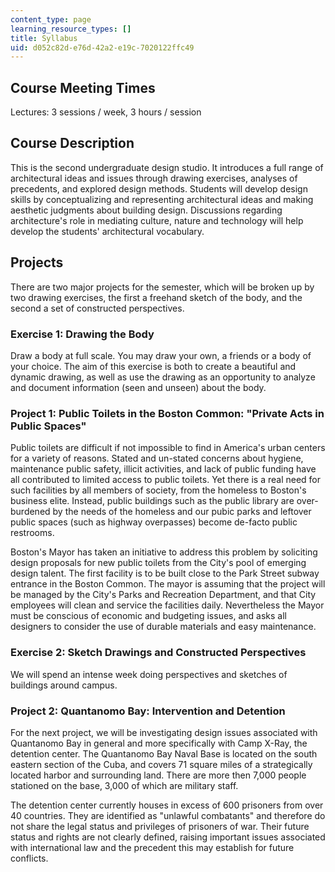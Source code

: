 ```yaml
---
content_type: page
learning_resource_types: []
title: Syllabus
uid: d052c82d-e76d-42a2-e19c-7020122ffc49
---
```


Course Meeting Times
--------------------

Lectures: 3 sessions / week, 3 hours / session

Course Description
------------------

This is the second undergraduate design studio. It introduces a full range of architectural ideas and issues through drawing exercises, analyses of precedents, and explored design methods. Students will develop design skills by conceptualizing and representing architectural ideas and making aesthetic judgments about building design. Discussions regarding architecture's role in mediating culture, nature and technology will help develop the students' architectural vocabulary.

Projects
--------

There are two major projects for the semester, which will be broken up by two drawing exercises, the first a freehand sketch of the body, and the second a set of constructed perspectives.

### Exercise 1: Drawing the Body

Draw a body at full scale. You may draw your own, a friends or a body of your choice. The aim of this exercise is both to create a beautiful and dynamic drawing, as well as use the drawing as an opportunity to analyze and document information (seen and unseen) about the body.

### Project 1: Public Toilets in the Boston Common: "Private Acts in Public Spaces"

Public toilets are difficult if not impossible to find in America's urban centers for a variety of reasons. Stated and un-stated concerns about hygiene, maintenance public safety, illicit activities, and lack of public funding have all contributed to limited access to public toilets. Yet there is a real need for such facilities by all members of society, from the homeless to Boston's business elite. Instead, public buildings such as the public library are over-burdened by the needs of the homeless and our pubic parks and leftover public spaces (such as highway overpasses) become de-facto public restrooms.

Boston's Mayor has taken an initiative to address this problem by soliciting design proposals for new public toilets from the City's pool of emerging design talent. The first facility is to be built close to the Park Street subway entrance in the Boston Common. The mayor is assuming that the project will be managed by the City's Parks and Recreation Department, and that City employees will clean and service the facilities daily. Nevertheless the Mayor must be conscious of economic and budgeting issues, and asks all designers to consider the use of durable materials and easy maintenance.

### Exercise 2: Sketch Drawings and Constructed Perspectives

We will spend an intense week doing perspectives and sketches of buildings around campus.

### Project 2: Quantanomo Bay: Intervention and Detention

For the next project, we will be investigating design issues associated with Quantanomo Bay in general and more specifically with Camp X-Ray, the detention center. The Quantanomo Bay Naval Base is located on the south eastern section of the Cuba, and covers 71 square miles of a strategically located harbor and surrounding land. There are more then 7,000 people stationed on the base, 3,000 of which are military staff.

The detention center currently houses in excess of 600 prisoners from over 40 countries. They are identified as "unlawful combatants" and therefore do not share the legal status and privileges of prisoners of war. Their future status and rights are not clearly defined, raising important issues associated with international law and the precedent this may establish for future conflicts.